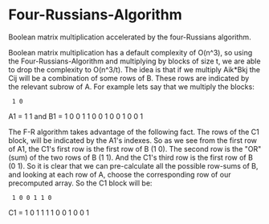 # Four-Russians-Algorithm
Boolean matrix multiplication accelerated by the four-Russians algorithm.

Boolean matrix multiplication has a default complexity of O(n^3), so using the Four-Russians-Algorithm
and multiplying by blocks of size t, we are able to drop the complexity to O(n^3/t). The idea is that
if we multiply Aik*Bkj the Cij will be a combination of some rows of B. These rows are indicated by the
relevant subrow of A. For example lets say that we multiply the blocks:
 
     1 0                 
A1 = 1 1    and    B1 = 1 0 0 1 1 0
     0 1                0 0 1 0 0 1
     
The F-R algorithm takes advantage of the following fact. The rows of the C1 block, will be indicated by the 
A1's indexes. So as we see from the first row of A1, the C1's first row is the first row of B (1 0). The second
row is the "OR"(sum) of the two rows of B (1 1). And the C1's third row is the first row of B (0 1). So it is 
clear that we can pre-calculate all the possible row-sums of B, and looking at each row of A, choose the corresponding
row of our precomputed array. So the C1 block will be:
    
     1 0 0 1 1 0
C1 = 1 0 1 1 1 1 
     0 0 1 0 0 1
